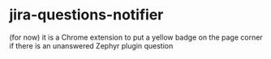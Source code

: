 jira-questions-notifier
=======================

(for now) it is a Chrome extension to put a yellow badge on the page corner if there is an unanswered Zephyr plugin question
